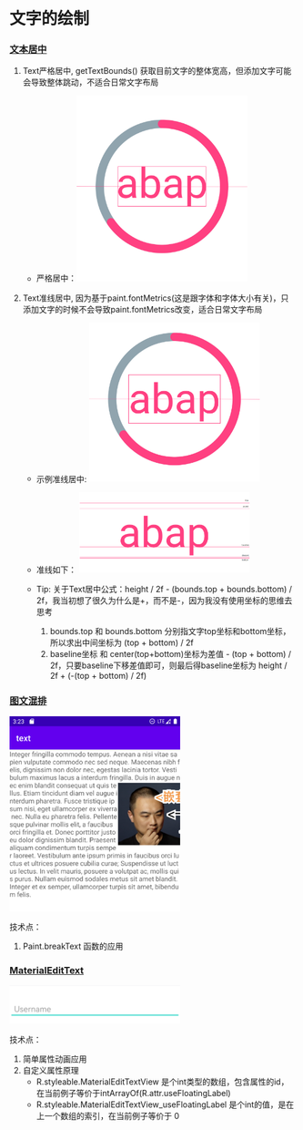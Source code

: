 # 文字的绘制


### [文本居中](./src/main/java/com/zxj/text/view/RichTextView.kt)
1. Text严格居中, getTextBounds() 获取目前文字的整体宽高，但添加文字可能会导致整体跳动，不适合日常文字布局
    * 严格居中：<img src="./resources/text_bounds.jpg" style="width: 300px;" />

2. Text准线居中, 因为基于paint.fontMetrics(这是跟字体和字体大小有关)，只添加文字的时候不会导致paint.fontMetrics改变，适合日常文字布局
    * 示例准线居中: <img src="./resources/text_font_metrics.jpg" style="width: 300px;" />
   
    * 准线如下： <img src="./resources/font_metrics.png" style="width: 300px;" />
   
    * Tip: 关于Text居中公式：height / 2f - (bounds.top + bounds.bottom) / 2f，我当初想了很久为什么是+，而不是-，因为我没有使用坐标的思维去思考
      1. bounds.top 和 bounds.bottom 分别指文字top坐标和bottom坐标，所以求出中间坐标为 (top + bottom) / 2f
      2. baseline坐标 和 center(top+bottom)坐标为差值 - (top + bottom) / 2f，只要baseline下移差值即可，则最后得baseline坐标为  height / 2f + (-(top + bottom) / 2f)

### [图文混排](./src/main/java/com/zxj/text/view/RichTextView.kt)
<img src="./resources/text_mixed.jpg" style="width: 300px;" />

技术点：
1. Paint.breakText 函数的应用


### [MaterialEditText](../materialedittext/src/main/java/com/zxj/materialedittext/view/MaterialEditTextView.kt)
<img src="./resources/MaterialEditText.gif" style="width: 300px;" />

技术点：
1. 简单属性动画应用
2. 自定义属性原理
   * R.styleable.MaterialEditTextView 是个int类型的数组，包含属性的id，在当前例子等价于intArrayOf(R.attr.useFloatingLabel)
   * R.styleable.MaterialEditTextView_useFloatingLabel 是个int的值，是在上一个数组的索引，在当前例子等价于 0 
